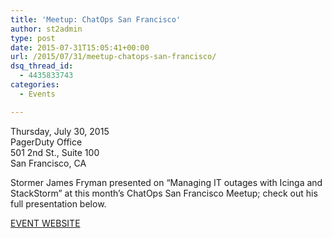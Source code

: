 ```yaml
---
title: 'Meetup: ChatOps San Francisco'
author: st2admin
type: post
date: 2015-07-31T15:05:41+00:00
url: /2015/07/31/meetup-chatops-san-francisco/
dsq_thread_id:
  - 4435833743
categories:
  - Events

---
```

Thursday, July 30, 2015  
PagerDuty Office  
501 2nd St., Suite 100  
San Francisco, CA

Stormer James Fryman presented on &#8220;Managing IT outages with Icinga and StackStorm&#8221; at this month&#8217;s ChatOps San Francisco Meetup; check out his full presentation below.



<a href="http://www.meetup.com/ChatOps-San-Francisco/events/223792952/" target="_blank">EVENT WEBSITE</a>